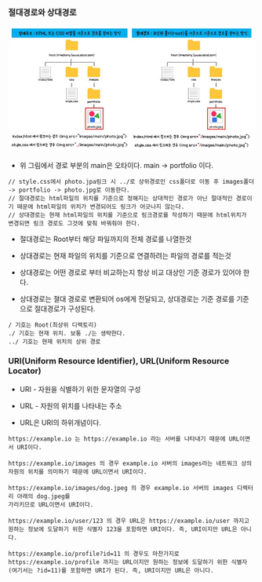 ### 절대경로와 상대경로

<img src = "https://raw.githubusercontent.com/pansakr/TIL/refs/heads/main/%EC%9D%B4%EB%AF%B8%EC%A7%80/Computer%20Science/%EC%A0%88%EB%8C%80%EA%B2%BD%EB%A1%9C%2C%20%EC%83%81%EB%8C%80%EA%B2%BD%EB%A1%9C.jpg" alt="절대경로, 상대경로">

* 위 그림에서 경로 부분의 main은 오타이다. main -> portfolio 이다.
```
// style.css에서 photo.jpa링크 시 ../로 상위경로인 css폴더로 이동 후 images폴더 -> portfolio -> photo.jpg로 이동한다.
// 절대경로는 html파일의 위치를 기준으로 정해지는 상대적인 경로가 아닌 절대적인 경로이기 때문에 html파일의 위치가 변경되어도 링크가 어긋나지 않는다.
// 상대경로는 현재 html파일의 위치를 기준으로 링크경로를 작성하기 때문에 html위치가 변경되면 링크 경로도 그것에 맞춰 바꿔줘야 한다.
```

* 절대경로는 Root부터 해당 파일까지의 전체 경로를 나열한것

* 상대경로는 현재 파일의 위치를 기준으로 연결하려는 파일의 경로를 적는것

* 상대경로는 어떤 경로로 부터 비교하는지 항상 비교 대상인 기준 경로가 있어야 한다.

* 상대경로는 졀대 경로로 변환되어 os에게 전달되고, 상대경로는 기준 경로를 기준으로 절대경로가 구성된다. 

```
/ 기호는 Root(최상위 디렉토리)
./ 기호는 현재 위치. 보통 ./는 생략한다.
../ 기호는 현재 위치의 상위 경로
```

### URI(Uniform Resource Identifier), URL(Uniform Resource Locator)

* URI - 자원을 식별하기 위한 문자열의 구성

* URL - 자원의 위치를 나타내는 주소

* URL은 URI의 하위개념이다.

```
https://example.io 는 https://example.io 라는 서버를 나타내기 때문에 URL이면서 URI이다.

https://example.io/images 의 경우 example.io 서버의 images라는 네트워크 상의 자원의 위치를 의미하기 때문에 URL이면서 URI이다.

https://example.io/images/dog.jpeg 의 경우 example.io 서버의 images 디렉터리 아래의 dog.jpeg를 
가리키므로 URL이면서 URI이다.

https://example.io/user/123 의 경우 URL은 https://example.io/user 까지고 원하는 정보에 도달하기 위한 식별자 123을 포함하면 URI이다. 즉, URI이지만 URL은 아니다.

https://example.io/profile?id=11 의 경우도 마찬가지로 https://example.io/profile 까지는 URL이지만 원하는 정보에 도달하기 위한 식별자(여기서는 ?id=11)를 포함하면 URI가 된다. 즉, URI이지만 URL은 아니다.
```
